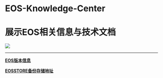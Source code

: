 # EOS-Knowledge-Center
# 展示EOS相关信息与技术文档

![](https://i.imgur.com/olDFXur.jpg)

----------

[**EOS版本信息**](https://github.com/syavingc/EOS-Knowledge-Center/blob/master/eos-version.md/)


[**EOSSTORE备份存储地址**](https://s3-ap-northeast-1.amazonaws.com/eosstorebp/index.html)